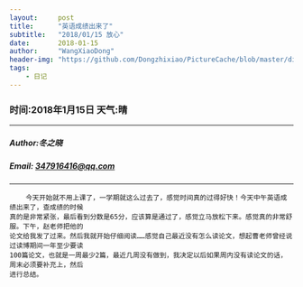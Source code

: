 ```yaml
---
layout:     post
title:      "英语成绩出来了"
subtitle:   "2018/01/15 放心"
date:       2018-01-15
author:     "WangXiaoDong"
header-img: "https://github.com/Dongzhixiao/PictureCache/blob/master/diaryPic/20180115.jpg?raw=true"
tags:
    - 日记
---
```



### 时间:2018年1月15日 天气:晴
-----
#####   Author:冬之晓
#####   Email: 347916416@qq.com
----------

```
    今天开始就不用上课了，一学期就这么过去了，感觉时间真的过得好快！今天中午英语成绩出来了，查成绩的时候
真的是非常紧张，最后看到分数是65分，应该算是通过了，感觉立马放松下来。感觉真的非常舒服。下午，赵老师把他的
论文给我发了过来。然后我就开始仔细阅读……感觉自己最近没有怎么读论文，想起曹老师曾经说过读博期间一年至少要读
100篇论文，也就是一周最少2篇，最近几周没有做到，我决定以后如果周内没有读论文的话，周末必须要补充上，然后
进行总结。
```




